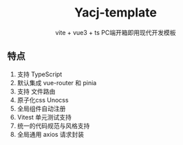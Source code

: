 <div align="center">
    <h1>
		<a>Yacj-template</a>
	</h1>
    <p>vite + vue3 + ts PC端开箱即用现代开发模板</p>
</div>

## 特点
1. 支持 TypeScript
2. 默认集成 vue-router 和 pinia
3. 支持 文件路由
4. 原子化css Unocss
5. 全局组件自动注册
6. Vitest 单元测试支持
7. 统一的代码规范与风格支持
8. 全局通用 axios 请求封装
